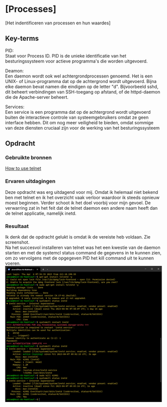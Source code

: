 # [Processes]
[Het indentificeren van processen en hun waardes]

## Key-terms
PID:  
Staat voor Process ID. PID is de unieke identificatie van het besturingssysteem voor actieve programma's die worden uitgevoerd.  

Deamon:  
Een daemon wordt ook wel achtergrondprocessen genoemd. Het is een UNIX- of Linux-programma dat op de achtergrond wordt uitgevoerd. Bijna elke daemon bevat namen die eindigen op de letter "d". Bijvoorbeeld sshd, dit beheert verbindingen van SSH-toegang op afstand, of de httpd-daemon die de Apache-server beheert.

Services:  
Een service is een programma dat op de achtergrond wordt uitgevoerd buiten de interactieve controle van systeemgebruikers omdat ze geen interface hebben. Dit om nog meer veiligheid te bieden, omdat sommige van deze diensten cruciaal zijn voor de werking van het besturingssysteem
    
## Opdracht
### Gebruikte bronnen
[How to use telnet](https://www.atlantic.net/vps-hosting/how-to-install-and-use-telnet-on-debian-11/)

### Ervaren uitdagingen
Deze opdracht was erg uitdagend voor mij. Omdat ik helemaal niet bekend ben met telnet en ik het overzicht vaak verloor waardoor ik steeds opnieuw moest beginnen. Verder schoot ik het doel voorbij voor mijn gevoel.
De verwarring zat in het feit dat de telnet daemon een andere naam heeft dan de telnet applicatie, namelijk inetd. 

### Resultaat
Ik denk dat de opdracht gelukt is omdat ik de vereiste heb voldaan. Zie screenshot.  
Na het succesvol installeren van telnet was het een kwestie van de daemon starten en met de systemcl status command de gegevens in te kunnen zien, om zo vervolgens met de opgegeven PID het kill command uit te kunnen voeren.
![Screenshot](/00_includes/Week-1-img/telnet.png)